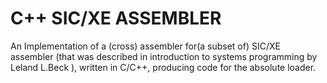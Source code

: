 # C++ SIC/XE ASSEMBLER

An Implementation of a (cross) assembler for(a subset of) SIC/XE assembler (that was described in introduction to systems programming by Leland L.Beck ), written in C/C++,
producing code for the absolute loader.



